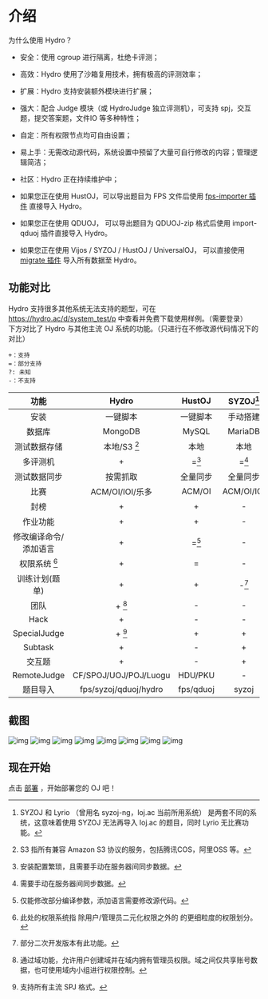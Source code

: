 # 介绍

为什么使用 Hydro？

- 安全：使用 cgroup 进行隔离，杜绝卡评测；
- 高效：Hydro 使用了沙箱复用技术，拥有极高的评测效率；
- 扩展：Hydro 支持安装额外模块进行扩展；
- 强大：配合 Judge 模块（或 HydroJudge 独立评测机），可支持 spj，交互题，提交答案题，文件IO 等多种特性；
- 自定：所有权限节点均可自由设置；
- 易上手：无需改动源代码，系统设置中预留了大量可自行修改的内容；管理逻辑简洁；
- 社区：Hydro 正在持续维护中；

- 如果您正在使用 HustOJ，可以导出题目为 FPS 文件后使用 [fps-importer 插件](/plugins/fps-importer) 直接导入 Hydro。
- 如果您正在使用 QDUOJ， 可以导出题目为 QDUOJ-zip 格式后使用 import-qduoj 插件直接导入 Hydro。
- 如果您正在使用 Vijos / SYZOJ / HustOJ / UniversalOJ， 可以直接使用 [migrate 插件](/plugins/migrate) 导入所有数据至 Hydro。

## 功能对比

Hydro 支持很多其他系统无法支持的题型，可在 https://hydro.ac/d/system_test/p 中查看并免费下载使用样例。（需要登录）  
下方对比了 Hydro 与其他主流 OJ 系统的功能。（只进行在不修改源代码情况下的对比）  

```
+：支持
=：部分支持
?: 未知
-：不支持
```

|         功能          |         Hydro         |  HustOJ   | SYZOJ[^7]  |   QDUOJ    |  Vijos   |
|:---------------------:|:---------------------:|:---------:|:----------:|:----------:|:--------:|
|         安装          |       一键脚本        | 一键脚本  |  手动搭建  |   docker   |  docker  |
|        数据库         |        MongoDB        |   MySQL   |  MariaDB   |  Postgres  | MongoDB  |
|     测试数据存储      |     本地/S3 [^1]      |   本地    |    本地    |    本地    |  数据库  |
|       多评测机        |           +           |   =[^5]   |   =[^8]    |     =      |    +     |
|     测试数据同步      |       按需抓取        | 全量同步  |  全量同步  |  全量同步  | 按需抓取 |
|         比赛          |    ACM/OI/IOI/乐多    |  ACM/OI   | ACM/OI/IOI | ACM/OI/IOI |  ACM/OI  |
|         封榜          |           +           |     +     |     -      |     -      |    -     |
|       作业功能        |           +           |     +     |     -      |     -      |    +     |
| 修改编译命令/添加语言 |           +           |   =[^9]   |     -      |     -      |    +     |
|     权限系统 [^4]     |           +           |     =     |     -      |     -      |    +     |
|    训练计划(题单)     |           +           |     +     |   -[^6]    |     -      |    +     |
|         团队          |        + [^2]         |     -     |     -      |     -      |    +     |
|         Hack          |           +           |     -     |     -      |     -      |    -     |
|     SpecialJudge      |        + [^3]         |     +     |     +      |     -      |    =     |
|        Subtask        |           +           |     -     |     +      |     -      |    -     |
|        交互题         |           +           |     -     |     +      |     -      |    -     |
|      RemoteJudge      | CF/SPOJ/UOJ/POJ/Luogu |  HDU/PKU  |     -      |     -      |    -     |
|       题目导入        | fps/syzoj/qduoj/hydro | fps/qduoj |   syzoj    | fps/qduoj  |    -     |

[^1]: S3 指所有兼容 Amazon S3 协议的服务，包括腾讯COS，阿里OSS 等。  
[^2]: 通过域功能，允许用户创建域并在域内拥有管理员权限。域之间仅共享账号数据，也可使用域内小组进行权限控制。  
[^3]: 支持所有主流 SPJ 格式。  
[^4]: 此处的权限系统指 除用户/管理员二元化权限之外的 的更细粒度的权限划分。  
[^5]: 安装配置繁琐，且需要手动在服务器间同步数据。  
[^6]: 部分二次开发版本有此功能。  
[^7]: SYZOJ 和 Lyrio （曾用名 syzoj-ng，loj.ac 当前所用系统） 是两套不同的系统，这意味着使用 SYZOJ 无法再导入 loj.ac 的题目，同时 Lyrio 无比赛功能。  
[^8]: 需要手动在服务器间同步数据。
[^9]: 仅能修改部分编译参数，添加语言需要修改源代码。

## 截图

![img](./pictures/pict1.png)
![img](./pictures/pict2.png)
![img](./pictures/pict3.png)
![img](./pictures/pict4.png)
![img](./pictures/pict5.png)
![img](./pictures/pict6.png)
![img](./pictures/pict7.png)
![img](./pictures/pict8.png)

## 现在开始

点击 [部署](/docs/install/) ，开始部署您的 OJ 吧！
